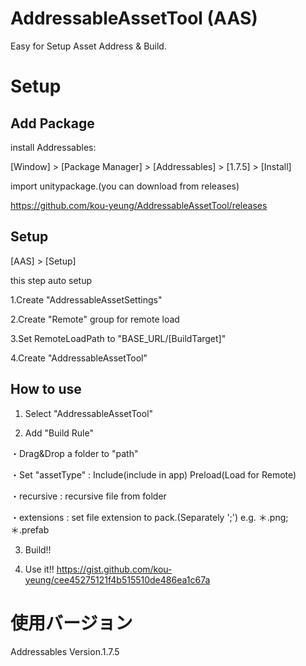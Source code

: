# AddressableAssetTool (AAS)

Easy for Setup Asset Address & Build.

# Setup

## Add Package

install Addressables:

[Window] > [Package Manager] > [Addressables] > [1.7.5] > [Install]

import unitypackage.(you can download from releases)

https://github.com/kou-yeung/AddressableAssetTool/releases

## Setup

[AAS] > [Setup]

this step auto setup

1.Create "AddressableAssetSettings"

2.Create "Remote" group for remote load

3.Set RemoteLoadPath to "BASE_URL/[BuildTarget]"

4.Create "AddressableAssetTool"

## How to use

1. Select "AddressableAssetTool"

2. Add "Build Rule"

・Drag&Drop a folder to "path"

・Set "assetType" : Include(include in app) Preload(Load for Remote)

・recursive : recursive file from folder

・extensions : set file extension to pack.(Separately ';') e.g. ＊.png;＊.prefab

3. Build!!

4. Use it!! https://gist.github.com/kou-yeung/cee45275121f4b515510de486ea1c67a
# 使用バージョン

Addressables Version.1.7.5
